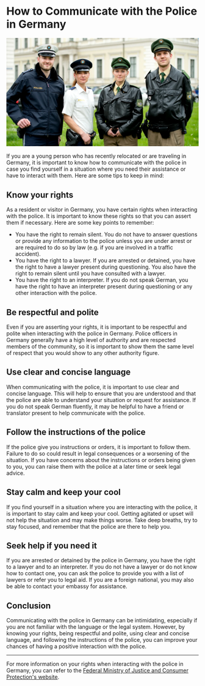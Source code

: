 # How to Communicate with the Police in Germany
![German Policeman](Icon.png)

If you are a young person who has recently relocated or are traveling in Germany, it is important to know how to communicate with the police in case you find yourself in a situation where you need their assistance or have to interact with them. Here are some tips to keep in mind:

## Know your rights
As a resident or visitor in Germany, you have certain rights when interacting with the police. It is important to know these rights so that you can assert them if necessary. Here are some key points to remember:

- You have the right to remain silent. You do not have to answer questions or provide any information to the police unless you are under arrest or are required to do so by law (e.g. if you are involved in a traffic accident).
- You have the right to a lawyer. If you are arrested or detained, you have the right to have a lawyer present during questioning. You also have the right to remain silent until you have consulted with a lawyer.
- You have the right to an interpreter. If you do not speak German, you have the right to have an interpreter present during questioning or any other interaction with the police.

## Be respectful and polite
Even if you are asserting your rights, it is important to be respectful and polite when interacting with the police in Germany. Police officers in Germany generally have a high level of authority and are respected members of the community, so it is important to show them the same level of respect that you would show to any other authority figure.

## Use clear and concise language
When communicating with the police, it is important to use clear and concise language. This will help to ensure that you are understood and that the police are able to understand your situation or request for assistance. If you do not speak German fluently, it may be helpful to have a friend or translator present to help communicate with the police.

## Follow the instructions of the police
If the police give you instructions or orders, it is important to follow them. Failure to do so could result in legal consequences or a worsening of the situation. If you have concerns about the instructions or orders being given to you, you can raise them with the police at a later time or seek legal advice.

## Stay calm and keep your cool
If you find yourself in a situation where you are interacting with the police, it is important to stay calm and keep your cool. Getting agitated or upset will not help the situation and may make things worse. Take deep breaths, try to stay focused, and remember that the police are there to help you.

## Seek help if you need it
If you are arrested or detained by the police in Germany, you have the right to a lawyer and to an interpreter. If you do not have a lawyer or do not know how to contact one, you can ask the police to provide you with a list of lawyers or refer you to legal aid. If you are a foreign national, you may also be able to contact your embassy for assistance.

## Conclusion
Communicating with the police in Germany can be intimidating, especially if you are not familiar with the language or the legal system. However, by knowing your rights, being respectful and polite, using clear and concise language, and following the instructions of the police, you can improve your chances of having a positive interaction with the police.

---
For more information on your rights when interacting with the police in Germany, you can refer to the [Federal Ministry of Justice and Consumer Protection's website](https://www.bmjv.de/EN/Topics/Police/police_node.html).
